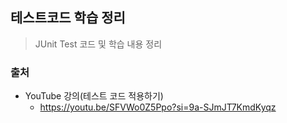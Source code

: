 ## 테스트코드 학습 정리
> JUnit Test 코드 및 학습 내용 정리
### 출처
- YouTube 강의(테스트 코드 적용하기) 
  - https://youtu.be/SFVWo0Z5Ppo?si=9a-SJmJT7KmdKyqz